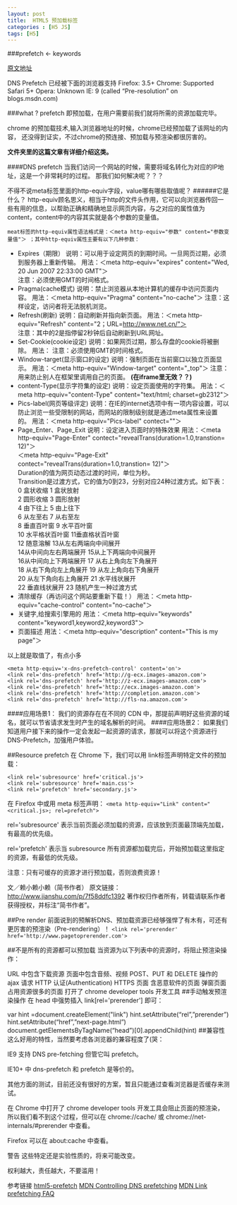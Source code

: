 ```yaml
---
layout: post
title:  HTML5 预加载标签
categories : [H5 JS]
tags: [H5]
---
```

###prefetch <- keywords

[原文地址](http://www.jianshu.com/p/7f58ddfc1392/)

DNS Prefetch 已经被下面的浏览器支持
Firefox: 3.5+
Chrome: Supported
Safari 5+
Opera: Unknown
IE: 9 (called “Pre-resolution” on blogs.msdn.com)

###what ? 
prefetch 即预加载，在用户需要前我们就将所需的资源加载完毕。

chrome 的预加载技术,输入浏览器地址的时候，chrome已经预加载了该网址的内容， 还没得到证实，不过chrome的预连接、预加载与预渲染都很厉害的。

**文件夹里的这篇文章有详细介绍这类。**

####DNS prefetch
当我们访问一个网站的时候，需要将域名转化为对应的IP地址，这是一个非常耗时的过程。
那我们如何解决呢？？？

不得不说meta标签里面的http-equiv字段，value哪有哪些取值呢？
######它是什么？
http-equiv顾名思义，相当于http的文件头作用，它可以向浏览器传回一些有用的信息，以帮助正确和精确地显示网页内容，与之对应的属性值为content，content中的内容其实就是各个参数的变量值。   
```
meat标签的http-equiv属性语法格式是：＜meta http-equiv="参数" content="参数变量值"＞ ；其中http-equiv属性主要有以下几种参数：
```

* Expires（期限）
说明：可以用于设定网页的到期时间。一旦网页过期，必须到服务器上重新传输。
用法：＜meta http-equiv="expires" content="Wed, 20 Jun 2007 22:33:00 GMT"＞  
注意：必须使用GMT的时间格式。 
* Pragma(cache模式) 
说明：禁止浏览器从本地计算机的缓存中访问页面内容。
用法：＜meta http-equiv="Pragma" content="no-cache"＞ 
注意：这样设定，访问者将无法脱机浏览。
* Refresh(刷新)
说明：自动刷新并指向新页面。 
用法：＜meta http-equiv="Refresh" content="2；URL=http://www.net.cn/"＞  
注意：其中的2是指停留2秒钟后自动刷新到URL网址。 
* Set-Cookie(cookie设定) 
说明：如果网页过期，那么存盘的cookie将被删除。 
用法：<meta http-equiv="Set-Cookie" content="cookievalue=xxx;expires=Friday,12-Jan-200118:18:18GMT；path=/">
注意：必须使用GMT的时间格式。
* Window-target(显示窗口的设定) 
说明：强制页面在当前窗口以独立页面显示。 
用法：＜meta http-equiv="Window-target" content="_top"＞ 
注意：用来防止别人在框架里调用自己的页面。 **(在iframe里无效？？)**
* content-Type(显示字符集的设定) 
说明：设定页面使用的字符集。
用法：＜meta http-equiv="content-Type" content="text/html; charset=gb2312"＞  
* Pics-label(网页等级评定) 
说明：在IE的internet选项中有一项内容设置，可以防止浏览一些受限制的网站，而网站的限制级别就是通过meta属性来设置的。
用法：＜meta http-equiv="Pics-label" contect=""＞
* Page_Enter、Page_Exit 
说明：设定进入页面时的特殊效果
用法：＜meta http-equiv="Page-Enter"    contect="revealTrans(duration=1.0,transtion=    12)"＞   
     ＜meta http-equiv="Page-Exit"    contect="revealTrans(duration=1.0,transtion=    12)"＞   
      Duration的值为网页动态过渡的时间，单位为秒。  
      Transition是过渡方式，它的值为0到23，分别对应24种过渡方式。如下表：  
      0    盒状收缩    1    盒状放射  
      2    圆形收缩    3    圆形放射  
      4    由下往上    5    由上往下  
      6    从左至右    7    从右至左  
      8    垂直百叶窗    9    水平百叶窗  
      10    水平格状百叶窗    11垂直格状百叶窗  
      12    随意溶解    13从左右两端向中间展开  
      14从中间向左右两端展开    15从上下两端向中间展开  
      16从中间向上下两端展开    17    从右上角向左下角展开  
      18    从右下角向左上角展开    19    从左上角向右下角展开  
      20    从左下角向右上角展开    21    水平线状展开  
      22    垂直线状展开    23    随机产生一种过渡方式  
* 清除缓存（再访问这个网站要重新下载！） 
用法：＜meta http-equiv="cache-control" content="no-cache"＞
* 关键字,给搜索引擎用的 
用法：＜meta http-equiv="keywords" content="keyword1,keyword2,keyword3"＞  
* 页面描述 
用法：＜meta http-equiv="description" content="This is my page"＞

以上就是取值了，有点小多

```
<meta http-equiv='x-dns-prefetch-control' content='on'>
<link rel='dns-prefetch' href='http://g-ecx.images-amazon.com'>
<link rel='dns-prefetch' href='http://z-ecx.images-amazon.com'>
<link rel='dns-prefetch' href='http://ecx.images-amazon.com'>
<link rel='dns-prefetch' href='http://completion.amazon.com'>
<link rel='dns-prefetch' href='http://fls-na.amazon.com'>
```

####应用场景1：
我们的资源存在在不同的 CDN 中，那提前声明好这些资源的域名，就可以节省请求发生时产生的域名解析的时间。
####应用场景2：
如果我们知道用户接下来的操作一定会发起一起资源的请求，那就可以将这个资源进行 DNS-Prefetch，加强用户体验。


##Resource prefetch
在 Chrome 下，我们可以用 link标签声明特定文件的预加载：

```
<link rel='subresource' href='critical.js'>
<link rel='subresource' href='main.css'>
<link rel='prefetch' href='secondary.js'>
```
在 Firefox 中或用 meta 标签声明：
```<meta http-equiv="Link" content="<critical.js>; rel=prefetch">```

rel='subresource' 表示当前页面必须加载的资源，应该放到页面最顶端先加载，有最高的优先级。

rel='prefetch' 表示当 subresource 所有资源都加载完后，开始预加载这里指定的资源，有最低的优先级。

注意：只有可缓存的资源才进行预加载，否则浪费资源！

文／赖小赖小赖（简书作者）
原文链接：http://www.jianshu.com/p/7f58ddfc1392
著作权归作者所有，转载请联系作者获得授权，并标注“简书作者”。


##Pre render
前面说到的预解析DNS、预加载资源已经够强悍了有木有，可还有更厉害的预渲染（Pre-rendering）！
```<link rel='prerender' href='http://www.pagetoprerender.com'>```

##不是所有的资源都可以预加载
当资源为以下列表中的资源时，将阻止预渲染操作：

URL 中包含下载资源
页面中包含音频、视频
POST、PUT 和 DELETE 操作的 ajax 请求
HTTP 认证(Authentication)
HTTPS 页面
含恶意软件的页面
弹窗页面
占用资源很多的页面
打开了 chrome developer tools 开发工具
##手动触发预渲染操作
在 head 中强势插入 link[rel='prerender'] 即可：

var hint =document.createElement("link")
hint.setAttribute(“rel”,”prerender”)
hint.setAttribute(“href”,”next-page.html”)
document.getElementsByTagName(“head”)[0].appendChild(hint)
##兼容性
这么好用的特性，当然要考虑各浏览器的兼容程度了(哭：

IE9 支持 DNS pre-fetching 但管它叫 prefetch。

IE10+ 中 dns-prefetch 和 prefetch 是等价的。

其他方面的测试，目前还没有很好的方案，暂且只能通过查看浏览器是否缓存来测试。

在 Chrome 中打开了 chrome developer tools 开发工具会阻止页面的预渲染，所以我们看不到这个过程，但可以在 chrome://cache/ 或 chrome://net-internals/#prerender 中查看。

Firefox 可以在 about:cache 中查看。

警告
这些特定还是实验性质的，将来可能改变。

权利越大，责任越大，不要滥用！

参考链接
[html5-prefetch](https://medium.com/@luisvieira_gmr/html5-prefetch-1e54f6dda15d/)
[MDN Controlling DNS prefetching](https://developer.mozilla.org/en-US/docs/Web/HTTP/Controlling_DNS_prefetching/)
[MDN Link prefetching FAQ](https://developer.mozilla.org/en-US/docs/Web/HTTP/Link_prefetching_FAQ/)


